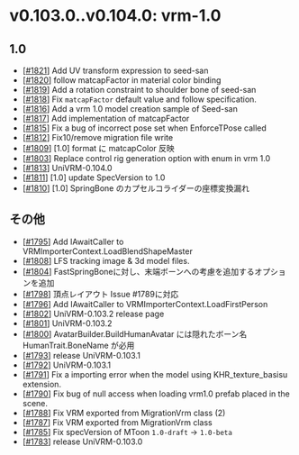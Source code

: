 # v0.103.0..v0.104.0: vrm-1.0

## 1.0

* [[\#1821](https://github.com/matonnet/UniVRM/pull/1821)] Add UV transform expression to seed-san
* [[\#1820](https://github.com/matonnet/UniVRM/pull/1820)] follow matcapFactor in material color binding
* [[\#1819](https://github.com/matonnet/UniVRM/pull/1819)] Add a rotation constraint to shoulder bone of seed-san
* [[\#1818](https://github.com/matonnet/UniVRM/pull/1818)] Fix `matcapFactor` default value and follow specification.
* [[\#1816](https://github.com/matonnet/UniVRM/pull/1816)] Add a vrm 1.0 model creation sample of Seed-san
* [[\#1817](https://github.com/matonnet/UniVRM/pull/1817)] Add implementation of matcapFactor
* [[\#1815](https://github.com/matonnet/UniVRM/pull/1815)] Fix a bug of incorrect pose set when EnforceTPose called
* [[\#1812](https://github.com/matonnet/UniVRM/pull/1812)] Fix10/remove migration file write
* [[\#1809](https://github.com/matonnet/UniVRM/pull/1809)] [1.0] format に matcapColor 反映
* [[\#1803](https://github.com/matonnet/UniVRM/pull/1803)] Replace control rig generation option with enum in vrm 1.0
* [[\#1813](https://github.com/matonnet/UniVRM/pull/1813)] UniVRM-0.104.0
* [[\#1811](https://github.com/matonnet/UniVRM/pull/1811)] [1.0] update SpecVersion to 1.0
* [[\#1810](https://github.com/matonnet/UniVRM/pull/1810)] [1.0] SpringBone のカプセルコライダーの座標変換漏れ

## その他

* [[\#1795](https://github.com/matonnet/UniVRM/pull/1795)] Add IAwaitCaller to VRMImporterContext.LoadBlendShapeMaster
* [[\#1808](https://github.com/matonnet/UniVRM/pull/1808)] LFS tracking image & 3d model files.
* [[\#1804](https://github.com/matonnet/UniVRM/pull/1804)] FastSpringBoneに対し、末端ボーンへの考慮を追加するオプションを追加
* [[\#1798](https://github.com/matonnet/UniVRM/pull/1798)] 頂点レイアウト Issue #1789に対応
* [[\#1796](https://github.com/matonnet/UniVRM/pull/1796)] Add IAwaitCaller to VRMImporterContext.LoadFirstPerson
* [[\#1802](https://github.com/matonnet/UniVRM/pull/1802)] UniVRM-0.103.2 release page
* [[\#1801](https://github.com/matonnet/UniVRM/pull/1801)] UniVRM-0.103.2
* [[\#1800](https://github.com/matonnet/UniVRM/pull/1800)] AvatarBuilder.BuildHumanAvatar には隠れたボーン名 HumanTrait.BoneName が必用
* [[\#1793](https://github.com/matonnet/UniVRM/pull/1793)] release UniVRM-0.103.1
* [[\#1792](https://github.com/matonnet/UniVRM/pull/1792)] UniVRM-0.103.1
* [[\#1791](https://github.com/matonnet/UniVRM/pull/1791)] Fix a importing error when the model using KHR_texture_basisu extension.
* [[\#1790](https://github.com/matonnet/UniVRM/pull/1790)] Fix bug of null access when loading vrm1.0 prefab placed in the scene.
* [[\#1788](https://github.com/matonnet/UniVRM/pull/1788)] Fix VRM exported from MigrationVrm class (2)
* [[\#1787](https://github.com/matonnet/UniVRM/pull/1787)] Fix VRM exported from MigrationVrm class
* [[\#1785](https://github.com/matonnet/UniVRM/pull/1785)] Fix specVersion of MToon `1.0-draft` -> `1.0-beta`
* [[\#1783](https://github.com/matonnet/UniVRM/pull/1783)] release UniVRM-0.103.0

